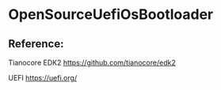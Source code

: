 
OpenSourceUefiOsBootloader
================================
Reference:
-------------------------------
Tianocore EDK2 https://github.com/tianocore/edk2

UEFI https://uefi.org/
